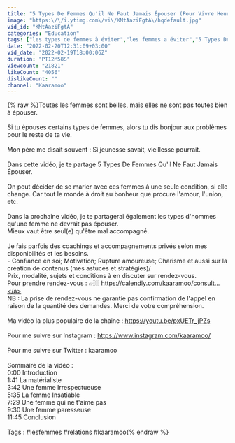 ```yaml
---
title: "5 Types De Femmes Qu'il Ne Faut Jamais Épouser (Pour Vivre Heureux)"
image: "https:\/\/i.ytimg.com\/vi\/KMtAaziFgtA\/hqdefault.jpg"
vid_id: "KMtAaziFgtA"
categories: "Education"
tags: ["les types de femmes à éviter","les femmes a éviter","5 Types De Femmes Qu'il Ne Faut Jamais Épouser"]
date: "2022-02-20T12:31:09+03:00"
vid_date: "2022-02-19T18:00:06Z"
duration: "PT12M58S"
viewcount: "21821"
likeCount: "4056"
dislikeCount: ""
channel: "Kaaramoo"
---
```

{% raw %}Toutes les femmes sont belles, mais elles ne sont pas toutes bien à épouser.<br /><br />Si tu épouses certains types de femmes, alors tu dis bonjour aux problèmes pour le reste de ta vie. <br /><br />Mon père me disait souvent : Si jeunesse savait, vieillesse pourrait.<br /><br />Dans cette vidéo, je te partage 5 Types De Femmes Qu'il Ne Faut Jamais Épouser. <br /><br />On peut décider de se marier avec ces femmes à une seule condition, si elle change. Car tout le monde à droit au bonheur que procure l'amour, l'union, etc.<br /><br />Dans la prochaine vidéo, je te partagerai également les types d'hommes qu'une femme ne devrait pas épouser. <br />Mieux vaut être seul(e) qu'être mal accompagné.<br /><br />Je fais parfois des coachings et accompagnements privés selon mes disponibilités et les besoins. <br />- Confiance en soi; Motivation; Rupture amoureuse; Charisme et aussi sur la création de contenus (mes astuces et stratégies)/<br />Prix, modalité, sujets et conditions à en discuter sur rendez-vous.<br />Pour prendre rendez-vous : 👉🏼 <a rel="nofollow" target="blank" href="https://calendly.com/kaaramoo/consult...">https://calendly.com/kaaramoo/consult...</a><br />NB : La prise de rendez-vous ne garantie pas confirmation de l'appel en raison de la quantité des demandes. Merci de votre compréhension.<br /><br />Ma vidéo la plus populaire de la chaine : <a rel="nofollow" target="blank" href="https://youtu.be/pxUETr_jPZs">https://youtu.be/pxUETr_jPZs</a><br /><br />Pour me suivre sur Instagram : <a rel="nofollow" target="blank" href="https://www.instagram.com/kaaramoo/">https://www.instagram.com/kaaramoo/</a><br /><br />Pour me suivre sur Twitter : kaaramoo<br /><br />Sommaire de la vidéo : <br />0:00 Introduction<br />1:41 La matérialiste <br />3:42 Une femme Irrespectueuse <br />5:35 La femme Insatiable<br />7:29 Une femme qui ne t'aime pas<br />9:30 Une femme paresseuse<br />11:45 Conclusion<br /><br />Tags : #lesfemmes #relations #kaaramoo{% endraw %}
